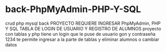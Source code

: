 # back-PhpMyAdmin-PHP-Y-SQL
crud php mysql
back PROYECTO REQUIERE INGRESAR PhpMyAdmin, PHP Y SQL TABLA DE LOGIN DE USUARIO Y REGISTRO DE ALUMNOS proyecto con tablas y php tiene un login que le puse de usuario gon y contraseña 1234 te permite ingresar a la parte de tablas y eliminar alumnos o cambiar datos

